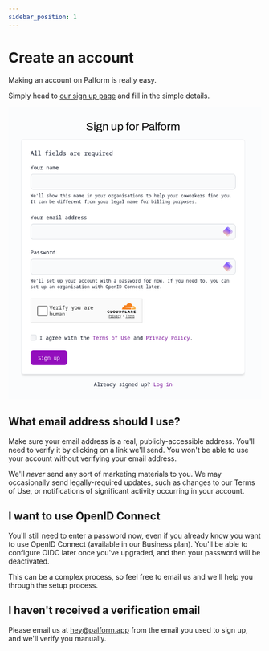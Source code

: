 ```yaml
---
sidebar_position: 1
---
```


# Create an account

Making an account on Palform is really easy.

Simply head to [our sign up page](https://dash.palform.app/auth/signup) and fill in the simple details.

![Palform sign up form](./form.png)

## What email address should I use?

Make sure your email address is a real, publicly-accessible address. You'll need to verify it by clicking on a link we'll send. You won't be able to use your account without verifying your email address.

We'll _never_ send any sort of marketing materials to you. We may occasionally send legally-required updates, such as changes to our Terms of Use, or notifications of significant activity occurring in your account.

## I want to use OpenID Connect

You'll still need to enter a password now, even if you already know you want to use OpenID Connect (available in our Business plan).
You'll be able to configure OIDC later once you've upgraded, and then your password will be deactivated.

This can be a complex process, so feel free to email us and we'll help you through the setup process.

## I haven't received a verification email

Please email us at hey@palform.app from the email you used to sign up, and we'll verify you manually.
